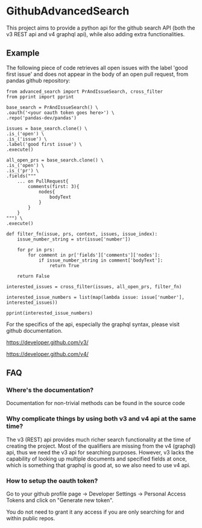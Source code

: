 # GithubAdvancedSearch

This project aims to provide a python api for the github search API (both the v3 REST api and v4 graphql api), while also adding extra functionalities.

## Example

The following piece of code retrieves all open issues with the label 'good first issue' and does not appear in the body of an open pull request, from pandas github repository:

```
from advanced_search import PrAndIssueSearch, cross_filter
from pprint import pprint

base_search = PrAndIssueSearch() \
.oauth('<your oauth token goes here>') \
.repo('pandas-dev/pandas')

issues = base_search.clone() \
.is_('open') \
.is_('issue') \
.label('good first issue') \
.execute()

all_open_prs = base_search.clone() \
.is_('open') \
.is_('pr') \
.fields("""
    ... on PullRequest{
        comments(first: 3){
            nodes{
                bodyText
            }
        }
    }
""") \
.execute()

def filter_fn(issue, prs, context, issues, issue_index):
    issue_number_string = str(issue['number'])

    for pr in prs:
        for comment in pr['fields']['comments']['nodes']:
            if issue_number_string in comment['bodyText']:
                return True

    return False

interested_issues = cross_filter(issues, all_open_prs, filter_fn)

interested_issue_numbers = list(map(lambda issue: issue['number'], interested_issues))

pprint(interested_issue_numbers)
```

For the specifics of the api, especially the graphql syntax, please visit github documentation.

https://developer.github.com/v3/

https://developer.github.com/v4/

## FAQ

### Where's the documentation?

Documentation for non-trivial methods can be found in the source code

### Why complicate things by using both v3 and v4 api at the same time?

The v3 (REST) api provides much richer search functionality at the time of creating the project. 
Most of the qualifiers are missing from the v4 (graphql) api, thus we need the v3 api for searching purposes. However, v3 lacks the capability of looking up multiple documents and specified fields at once, which is something that graphql is good at, so we also need to use v4 api.

### How to setup the oauth token?

Go to your github profile page -> Developer Settings -> Personal Access Tokens and click on "Generate new token".

You do not need to grant it any access if you are only searching for and within public repos.
